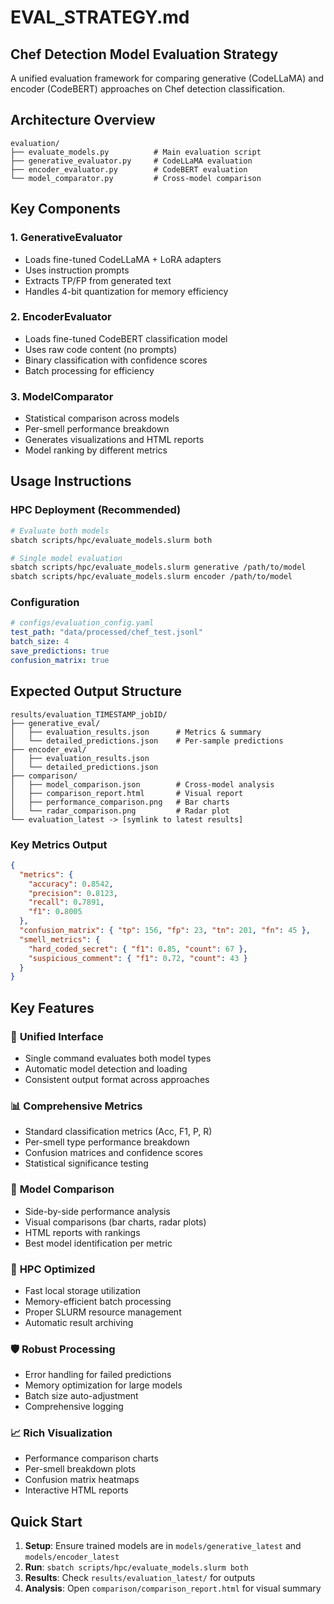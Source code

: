 # EVAL_STRATEGY.md

## Chef Detection Model Evaluation Strategy

A unified evaluation framework for comparing generative (CodeLLaMA) and encoder (CodeBERT) approaches on Chef detection classification.

## Architecture Overview

```
evaluation/
├── evaluate_models.py          # Main evaluation script
├── generative_evaluator.py     # CodeLLaMA evaluation
├── encoder_evaluator.py        # CodeBERT evaluation
└── model_comparator.py         # Cross-model comparison
```

## Key Components

### 1. GenerativeEvaluator

- Loads fine-tuned CodeLLaMA + LoRA adapters
- Uses instruction prompts
- Extracts TP/FP from generated text
- Handles 4-bit quantization for memory efficiency

### 2. EncoderEvaluator

- Loads fine-tuned CodeBERT classification model
- Uses raw code content (no prompts)
- Binary classification with confidence scores
- Batch processing for efficiency

### 3. ModelComparator

- Statistical comparison across models
- Per-smell performance breakdown
- Generates visualizations and HTML reports
- Model ranking by different metrics

## Usage Instructions

### HPC Deployment (Recommended)

```bash
# Evaluate both models
sbatch scripts/hpc/evaluate_models.slurm both

# Single model evaluation
sbatch scripts/hpc/evaluate_models.slurm generative /path/to/model
sbatch scripts/hpc/evaluate_models.slurm encoder /path/to/model
```

### Configuration

```yaml
# configs/evaluation_config.yaml
test_path: "data/processed/chef_test.jsonl"
batch_size: 4
save_predictions: true
confusion_matrix: true
```

## Expected Output Structure

```
results/evaluation_TIMESTAMP_jobID/
├── generative_eval/
│   ├── evaluation_results.json      # Metrics & summary
│   └── detailed_predictions.json    # Per-sample predictions
├── encoder_eval/
│   ├── evaluation_results.json
│   └── detailed_predictions.json
├── comparison/
│   ├── model_comparison.json        # Cross-model analysis
│   ├── comparison_report.html       # Visual report
│   ├── performance_comparison.png   # Bar charts
│   └── radar_comparison.png         # Radar plot
└── evaluation_latest -> [symlink to latest results]
```

### Key Metrics Output

```json
{
  "metrics": {
    "accuracy": 0.8542,
    "precision": 0.8123,
    "recall": 0.7891,
    "f1": 0.8005
  },
  "confusion_matrix": { "tp": 156, "fp": 23, "tn": 201, "fn": 45 },
  "smell_metrics": {
    "hard_coded_secret": { "f1": 0.85, "count": 67 },
    "suspicious_comment": { "f1": 0.72, "count": 43 }
  }
}
```

## Key Features

### 🚀 **Unified Interface**

- Single command evaluates both model types
- Automatic model detection and loading
- Consistent output format across approaches

### 📊 **Comprehensive Metrics**

- Standard classification metrics (Acc, F1, P, R)
- Per-smell type performance breakdown
- Confusion matrices and confidence scores
- Statistical significance testing

### 🔄 **Model Comparison**

- Side-by-side performance analysis
- Visual comparisons (bar charts, radar plots)
- HTML reports with rankings
- Best model identification per metric

### 💾 **HPC Optimized**

- Fast local storage utilization
- Memory-efficient batch processing
- Proper SLURM resource management
- Automatic result archiving

### 🛡️ **Robust Processing**

- Error handling for failed predictions
- Memory optimization for large models
- Batch size auto-adjustment
- Comprehensive logging

### 📈 **Rich Visualization**

- Performance comparison charts
- Per-smell breakdown plots
- Confusion matrix heatmaps
- Interactive HTML reports

## Quick Start

1. **Setup**: Ensure trained models are in `models/generative_latest` and `models/encoder_latest`
2. **Run**: `sbatch scripts/hpc/evaluate_models.slurm both`
3. **Results**: Check `results/evaluation_latest/` for outputs
4. **Analysis**: Open `comparison/comparison_report.html` for visual summary
